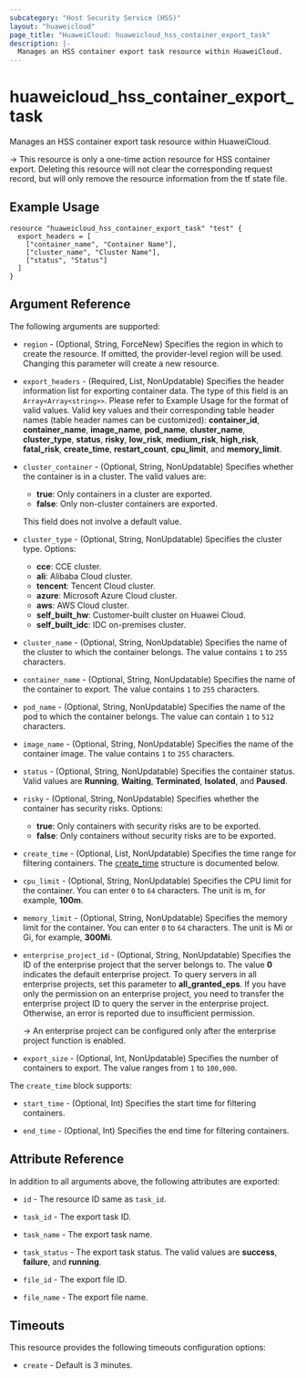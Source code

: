 ```yaml
---
subcategory: "Host Security Service (HSS)"
layout: "huaweicloud"
page_title: "HuaweiCloud: huaweicloud_hss_container_export_task"
description: |-
  Manages an HSS container export task resource within HuaweiCloud.
---
```


# huaweicloud_hss_container_export_task

Manages an HSS container export task resource within HuaweiCloud.

-> This resource is only a one-time action resource for HSS container export. Deleting this resource
   will not clear the corresponding request record, but will only remove the resource information from the tf state file.

## Example Usage

```hcl
resource "huaweicloud_hss_container_export_task" "test" {
  export_headers = [
    ["container_name", "Container Name"],
    ["cluster_name", "Cluster Name"],
    ["status", "Status"]
  ]
}
```

## Argument Reference

The following arguments are supported:

* `region` - (Optional, String, ForceNew) Specifies the region in which to create the resource.
  If omitted, the provider-level region will be used. Changing this parameter will create a new resource.

* `export_headers` - (Required, List, NonUpdatable) Specifies the header information list for exporting container
  data. The type of this field is an `Array<Array<string>>`. Please refer to Example Usage for the format of valid values.
  Valid key values and their corresponding table header names (table header names can be customized): **container_id**,
  **container_name**, **image_name**, **pod_name**, **cluster_name**, **cluster_type**, **status**, **risky**, **low_risk**,
  **medium_risk**, **high_risk**, **fatal_risk**, **create_time**, **restart_count**, **cpu_limit**, and **memory_limit**.

* `cluster_container` - (Optional, String, NonUpdatable) Specifies whether the container is in a cluster. The valid
  values are:
  + **true**: Only containers in a cluster are exported.
  + **false**: Only non-cluster containers are exported.

  This field does not involve a default value.

* `cluster_type` - (Optional, String, NonUpdatable) Specifies the cluster type. Options:
  + **cce**: CCE cluster.
  + **ali**: Alibaba Cloud cluster.
  + **tencent**: Tencent Cloud cluster.
  + **azure**: Microsoft Azure Cloud cluster.
  + **aws**: AWS Cloud cluster.
  + **self_built_hw**: Customer-built cluster on Huawei Cloud.
  + **self_built_idc**: IDC on-premises cluster.

* `cluster_name` - (Optional, String, NonUpdatable) Specifies the name of the cluster to which the container belongs.
  The value contains `1` to `255` characters.

* `container_name` - (Optional, String, NonUpdatable) Specifies the name of the container to export.
  The value contains `1` to `255` characters.

* `pod_name` - (Optional, String, NonUpdatable) Specifies the name of the pod to which the container belongs.
  The value can contain `1` to `512` characters.

* `image_name` - (Optional, String, NonUpdatable) Specifies the name of the container image.
  The value contains `1` to `255` characters.

* `status` - (Optional, String, NonUpdatable) Specifies the container status. Valid values are **Running**, **Waiting**,
  **Terminated**, **Isolated**, and **Paused**.

* `risky` - (Optional, String, NonUpdatable) Specifies whether the container has security risks. Options:
  + **true**: Only containers with security risks are to be exported.
  + **false**: Only containers without security risks are to be exported.

* `create_time` - (Optional, List, NonUpdatable) Specifies the time range for filtering containers.
  The [create_time](#create_time_object) structure is documented below.

* `cpu_limit` - (Optional, String, NonUpdatable) Specifies the CPU limit for the container.
  You can enter `0` to `64` characters. The unit is m, for example, **100m**.

* `memory_limit` - (Optional, String, NonUpdatable) Specifies the memory limit for the container.
  You can enter `0` to `64` characters. The unit is Mi or Gi, for example, **300Mi**.

* `enterprise_project_id` - (Optional, String, NonUpdatable) Specifies the ID of the enterprise project that the server
  belongs to. The value **0** indicates the default enterprise project. To query servers in all enterprise projects,
  set this parameter to **all_granted_eps**. If you have only the permission on an enterprise project, you need to
  transfer the enterprise project ID to query the server in the enterprise project.
  Otherwise, an error is reported due to insufficient permission.

  -> An enterprise project can be configured only after the enterprise project function is enabled.

* `export_size` - (Optional, Int, NonUpdatable) Specifies the number of containers to export.
  The value ranges from `1` to `100,000`.

<a name="create_time_object"></a>
The `create_time` block supports:

* `start_time` - (Optional, Int) Specifies the start time for filtering containers.

* `end_time` - (Optional, Int) Specifies the end time for filtering containers.

## Attribute Reference

In addition to all arguments above, the following attributes are exported:

* `id` - The resource ID same as `task_id`.

* `task_id` - The export task ID.

* `task_name` - The export task name.

* `task_status` - The export task status. The valid values are **success**, **failure**, and **running**.

* `file_id` - The export file ID.

* `file_name` - The export file name.

## Timeouts

This resource provides the following timeouts configuration options:

* `create` - Default is 3 minutes.

